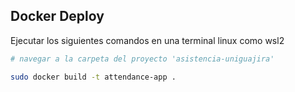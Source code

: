 ## Docker Deploy



Ejecutar los siguientes comandos en una terminal linux como wsl2

```bash
# navegar a la carpeta del proyecto 'asistencia-uniguajira'

sudo docker build -t attendance-app .

```


